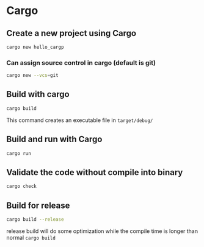 # Cargo

## Create a new project using Cargo

```bash
cargo new hello_cargp
```

### Can assign source control in cargo (default is git)

```bash
cargo new --vcs=git
```

## Build with cargo

```bash
cargo build
```

This command creates an executable file in `target/debug/`

## Build and run with Cargo

```bash
cargo run
```

## Validate the code without compile into binary

```bash
cargo check
```

## Build for release

```bash
cargo build --release
```

release build will do some optimization while the compile time is longer than normal `cargo build`
